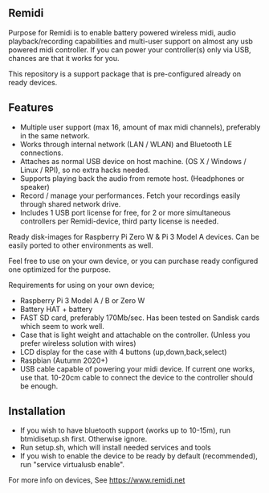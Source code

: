 ## Remidi

Purpose for Remidi is to enable battery powered wireless midi, audio playback/recording capabilities and multi-user support on almost any usb powered midi controller. If you can power your controller(s) only via USB, chances are that it works for you.

This repository is a support package that is pre-configured already on ready devices.

## Features

- Multiple user support (max 16, amount of max midi channels), preferably in the same network.
- Works through internal network (LAN / WLAN) and Bluetooth LE connections.
- Attaches as normal USB device on host machine. (OS X / Windows / Linux / RPI), so no extra hacks needed.
- Supports playing back the audio from remote host. (Headphones or speaker) 
- Record / manage your performances. Fetch your recordings easily through shared network drive.
- Includes 1 USB port license for free, for 2 or more simultaneous controllers per Remidi-device, third party license is needed.
	
Ready disk-images for Raspberry Pi Zero W & Pi 3 Model A devices.
Can be easily ported to other environments as well.

Feel free to use on your own device, or you can purchase ready configured one optimized for the purpose.

Requirements for using on your own device;
- Raspberry Pi 3 Model A / B or Zero W
- Battery HAT + battery
- FAST SD card, preferably 170Mb/sec. Has been tested on Sandisk cards which seem to work well.
- Case that is light weight and attachable on the controller. (Unless you prefer wireless solution with wires)
- LCD display for the case with 4 buttons (up,down,back,select) 
- Raspbian (Autumn 2020+) 
- USB cable capable of powering your midi device. If current one works, use that. 10-20cm cable to connect the device to the controller should be enough.

## Installation

- If you wish to have bluetooth support (works up to 10-15m), run btmidisetup.sh first. Otherwise ignore.
- Run setup.sh, which will install needed services and tools
- If you wish to enable the device to be ready by default (recommended), run "service virtualusb enable".


For more info on devices, See https://www.remidi.net
